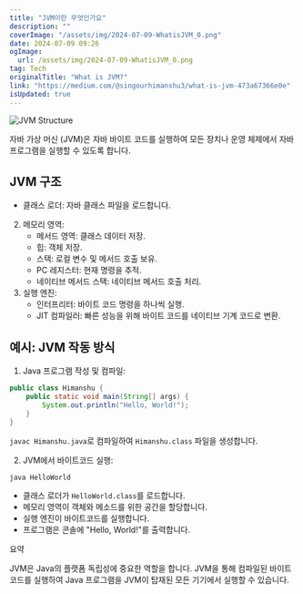 ```yaml
---
title: "JVM이란 무엇인가요"
description: ""
coverImage: "/assets/img/2024-07-09-WhatisJVM_0.png"
date: 2024-07-09 09:26
ogImage: 
  url: /assets/img/2024-07-09-WhatisJVM_0.png
tag: Tech
originalTitle: "What is JVM?"
link: "https://medium.com/@singourhimanshu3/what-is-jvm-473a67366e0e"
isUpdated: true
---
```






![JVM Structure](/assets/img/2024-07-09-WhatisJVM_0.png)

자바 가상 머신 (JVM)은 자바 바이트 코드를 실행하여 모든 장치나 운영 체제에서 자바 프로그램을 실행할 수 있도록 합니다.

## JVM 구조

- 클래스 로더: 자바 클래스 파일을 로드합니다.
2. 메모리 영역:
    - 메서드 영역: 클래스 데이터 저장.
    - 힙: 객체 저장.
    - 스택: 로컬 변수 및 메서드 호출 보유.
    - PC 레지스터: 현재 명령을 추적.
    - 네이티브 메서드 스택: 네이티브 메서드 호출 처리.
3. 실행 엔진:
    - 인터프리터: 바이트 코드 명령을 하나씩 실행.
    - JIT 컴파일러: 빠른 성능을 위해 바이트 코드를 네이티브 기계 코드로 변환.


<div class="content-ad"></div>

## 예시: JVM 작동 방식

1. Java 프로그램 작성 및 컴파일:

```java
public class Himanshu {
    public static void main(String[] args) {
        System.out.println("Hello, World!");
    }
}
```

`javac Himanshu.java`로 컴파일하여 `Himanshu.class` 파일을 생성합니다.

2. JVM에서 바이트코드 실행:

`java HelloWorld`

- 클래스 로더가 `HelloWorld.class`를 로드합니다.
- 메모리 영역이 객체와 메소드를 위한 공간을 할당합니다.
- 실행 엔진이 바이트코드를 실행합니다.
- 프로그램은 콘솔에 "Hello, World!"를 출력합니다.

요약

<div class="content-ad"></div>

JVM은 Java의 플랫폼 독립성에 중요한 역할을 합니다. JVM을 통해 컴파일된 바이트코드를 실행하여 Java 프로그램을 JVM이 탑재된 모든 기기에서 실행할 수 있습니다.